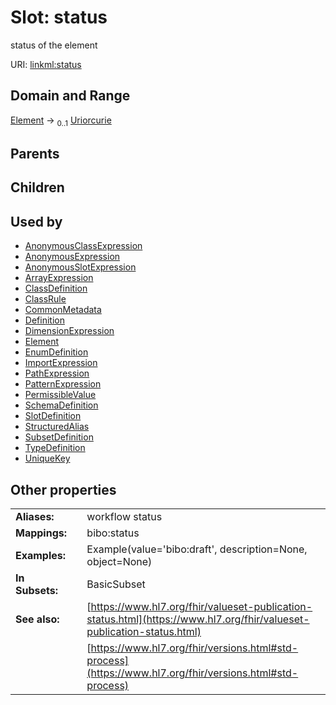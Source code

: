 
# Slot: status


status of the element

URI: [linkml:status](https://w3id.org/linkml/status)


## Domain and Range

[Element](Element.md) &#8594;  <sub>0..1</sub> [Uriorcurie](types/Uriorcurie.md)

## Parents


## Children


## Used by

 * [AnonymousClassExpression](AnonymousClassExpression.md)
 * [AnonymousExpression](AnonymousExpression.md)
 * [AnonymousSlotExpression](AnonymousSlotExpression.md)
 * [ArrayExpression](ArrayExpression.md)
 * [ClassDefinition](ClassDefinition.md)
 * [ClassRule](ClassRule.md)
 * [CommonMetadata](CommonMetadata.md)
 * [Definition](Definition.md)
 * [DimensionExpression](DimensionExpression.md)
 * [Element](Element.md)
 * [EnumDefinition](EnumDefinition.md)
 * [ImportExpression](ImportExpression.md)
 * [PathExpression](PathExpression.md)
 * [PatternExpression](PatternExpression.md)
 * [PermissibleValue](PermissibleValue.md)
 * [SchemaDefinition](SchemaDefinition.md)
 * [SlotDefinition](SlotDefinition.md)
 * [StructuredAlias](StructuredAlias.md)
 * [SubsetDefinition](SubsetDefinition.md)
 * [TypeDefinition](TypeDefinition.md)
 * [UniqueKey](UniqueKey.md)

## Other properties

|  |  |  |
| --- | --- | --- |
| **Aliases:** | | workflow status |
| **Mappings:** | | bibo:status |
| **Examples:** | | Example(value='bibo:draft', description=None, object=None) |
| **In Subsets:** | | BasicSubset |
| **See also:** | | [https://www.hl7.org/fhir/valueset-publication-status.html](https://www.hl7.org/fhir/valueset-publication-status.html) |
|  | | [https://www.hl7.org/fhir/versions.html#std-process](https://www.hl7.org/fhir/versions.html#std-process) |

